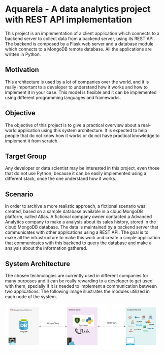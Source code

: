 # Aquarela - A data analytics project with REST API implementation

This project is an implementation of a client application which connects to a backend server to collect data from a backend server, using its REST API. The backend is composed by a Flask web server and a database module which connects to a MongoDB remote database. All the applications are written in Python.

## Motivation

This architecture is used by a lot of companies over the world, and it is really important to a developer to understand how it works and how to implement it in your case. This model is flexible and it can be implemented using different programming languages and frameworks.

## Objective

The objective of this project is to give a practical overview about a real-world application using this system architecture. It is expected to help people that do not know how it works or do not have practical knowledge to implement it from scratch.

## Target Group

Any developer or data scientist may be interested in this project, even those that do not use Python, because it can be easily implemented using a different stack, once the one understand how it works.

## Scenario

In order to archive a more realistic approach, a fictional scenario was created, based on a sample database available in a cloud MongoDB platform, called Atlas. A fictional company owner contacted a Advanced Analytics company to make a analysis about its sales history, stored in the cloud MongoDB database. The data is maintained by a backend server that communicates with other applications using a REST API. The goal is to make all the infrastructure to make this work and create a simple application that communicates with this backend to query the database and make a analysis about the information gathered.

## System Architecture

The chosen technologies are currently used in different companies for many purposes and it can be really rewarding to a developer to get used with them, specially if it is needed to implement a communication between two applications. The following image illustrates the modules utilized in each node of the system.

![System Architecture](/images/system_arch.svg)

